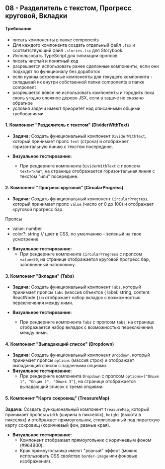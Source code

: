 ## 08 - Разделитель с текстом, Прогресс круговой, Вкладки

#### Требования
* писать компоненты в папке components
* Для каждого компонента создать отдельный файл `.tsx` и соответствующий файл `.stories.tsx` для Storybook.
* Использовать TypeScript для типизации пропсов.
* писать чистый и понятный код
* разрешается использовать ранее сделанные компоненты, если они подходят по функционалу без доработок
* если нужны встроенные компоненты для текущего компонента - складывай их внутри собственной папки components в папке component
* разрешается вовсе не использовать компоненты и городить пока сколь угодно сложное дерево JSX,  если в задаче не сказано обратное
* условия задачи имеют приоритет над описанными общими требованиями




#### 1. Компонент "Разделитель с текстом" (DividerWithText)

* **Задача:** Создать функциональный компонент `DividerWithText`, который принимает пропс `text` (строка) и отображает горизонтальную линию с текстом посередине.

* **Визуальное тестирование:**
    * При рендеринге компонента `DividerWithText` с пропсом `text="или"`, на странице отображается горизонтальная линия с текстом "или" посередине.

#### 2. Компонент "Прогресс круговой" (CircularProgress)

* **Задача:** Создать функциональный компонент `CircularProgress`, который принимает пропс `value` (число от 0 до 100) и отображает круговой прогресс бар.

Пропсы
- value: number
- color?: string // цвет в CSS, по умолчанию - зеленый на твое усмотрение

* **Визуальное тестирование:**
    * При рендеринге компонента `CircularProgress` с пропсом `value=50`, на странице отображается круговой прогресс бар, заполненный наполовину.

#### 3. Компонент "Вкладки" (Tabs)

* **Задача:** Создать функциональный компонент `Tabs`, который принимает пропсы `tabs` (массив объектов { label: string, content: ReactNode }) и отображает набор вкладок с возможностью переключения между ними.

* **Визуальное тестирование:**
    * При рендеринге компонента `Tabs` с пропсом `tabs`, на странице отображается набор вкладок с возможностью переключения между ними.

#### 4. Компонент "Выпадающий список" (Dropdown)

* **Задача:** Создать функциональный компонент `Dropdown`, который принимает пропсы `options` (массив строк) и отображает выпадающий список с заданными опциями.
* **Визуальное тестирование:**
    * При рендеринге компонента `Dropdown` с пропсом `options=["Опция 1", "Опция 2", "Опция 3"]`, на странице отображается выпадающий список с тремя опциями.


#### 5. Компонент "Карта сокровищ" (TreasureMap)

**Задача:** Создать функциональный компонент `TreasureMap`, который принимает пропсы `width` (ширина в пикселях), `height` (высота в пикселях) и отображает прямоугольник, стилизованный под пиратскую карту сокровищ (коричневый фон, рваные края).

* **Визуальное тестирование:**
    * Компонент отображает прямоугольник с коричневым фоном (#964B00).
    * Края прямоугольника имеют "рваный" эффект (можно использовать CSS свойство `border-image` или фоновые изображения).
